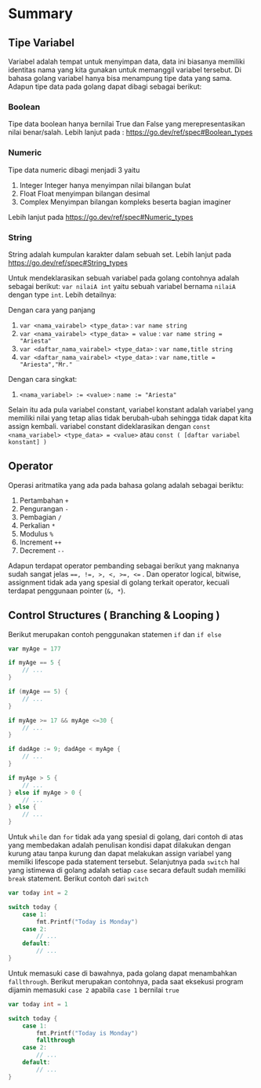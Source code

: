 # Summary

## Tipe Variabel

Variabel adalah tempat untuk menyimpan data, data ini biasanya memiliki identitas nama yang kita gunakan untuk memanggil variabel tersebut. Di bahasa golang variabel hanya bisa menampung tipe data yang sama. Adapun tipe data pada golang dapat dibagi sebagai berikut:

### Boolean
Tipe data boolean hanya bernilai True dan False yang merepresentasikan nilai benar/salah. Lebih lanjut pada : https://go.dev/ref/spec#Boolean_types

### Numeric
Tipe data numeric dibagi menjadi 3 yaitu

1. Integer
Integer hanya menyimpan nilai bilangan bulat
2. Float
Float menyimpan bilangan desimal
3. Complex
Menyimpan bilangan kompleks beserta bagian imaginer

Lebih lanjut pada https://go.dev/ref/spec#Numeric_types

### String

String adalah kumpulan karakter dalam sebuah set. Lebih lanjut pada https://go.dev/ref/spec#String_types

Untuk mendeklarasikan sebuah variabel pada golang contohnya adalah sebagai berikut: `var nilaiA int` yaitu sebuah variabel bernama `nilaiA` dengan type `int`. Lebih detailnya:

Dengan cara yang panjang

1. `var <nama_vairabel> <type_data>` : `var name string`
2. `var <nama_vairabel> <type_data> = value` : `var name string = "Ariesta"`
3. `var <daftar_nama_vairabel> <type_data>` : `var name,title string`
4. `var <daftar_nama_vairabel> <type_data>` : `var name,title = "Ariesta","Mr."`

Dengan cara singkat:

1. `<nama_variabel> := <value>` : `name := "Ariesta"`

Selain itu ada pula variabel constant, variabel konstant adalah variabel yang memiliki nilai yang tetap alias tidak berubah-ubah sehingga tidak dapat kita assign kembali. variabel constant dideklarasikan dengan `const <nama_variabel> <type_data> = <value>` atau `const ( [daftar variabel konstant] )`

## Operator

Operasi aritmatika yang ada pada bahasa golang adalah sebagai beriktu:

1. Pertambahan `+`
2. Pengurangan `-`
3. Pembagian `/`
4. Perkalian `*`
5. Modulus `%`
6. Increment `++`
7. Decrement `--`

Adapun terdapat operator pembanding sebagai berikut yang maknanya sudah sangat jelas `==, !=, >, <, >=, <=` . Dan operator logical, bitwise, assignment tidak ada yang spesial di golang terkait operator, kecuali terdapat penggunaan pointer (`&, *`).

## Control Structures ( Branching & Looping )

Berikut merupakan contoh penggunakan statemen `if` dan `if else`

```go
var myAge = 177

if myAge == 5 {
    // ...
}

if (myAge == 5) {
    // ...
}

if myAge >= 17 && myAge <=30 {
    // ...
}

if dadAge := 9; dadAge < myAge {
    // ...
}

if myAge > 5 {
    // ...
} else if myAge > 0 {
    // ...
} else {
    // ...
}

```

Untuk `while` dan `for` tidak ada yang spesial di golang, dari contoh di atas yang membedakan adalah penulisan kondisi dapat dilakukan dengan kurung atau tanpa kurung dan dapat melakukan assign variabel yang memilki lifescope pada statement tersebut. Selanjutnya pada `switch` hal yang istimewa di golang adalah setiap `case` secara default sudah memiliki `break` statement. Berikut contoh dari `switch`

```go
var today int = 2

switch today {
    case 1:
        fmt.Printf("Today is Monday")
    case 2:
        // ...
    default:
        // ...
}
```

Untuk memasuki case di bawahnya, pada golang dapat menambahkan `fallthrough`. Berikut merupakan contohnya, pada saat eksekusi program dijamin memasuki `case 2` apabila `case 1` bernilai `true`

```go
var today int = 1

switch today {
    case 1:
        fmt.Printf("Today is Monday")
        fallthrough
    case 2:
        // ...
    default:
        // ...
}
```